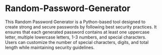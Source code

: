 # Random-Password-Generator
This Random Password Generator is a Python-based tool designed to create strong and secure passwords by following best security practices. It ensures that each generated password contains at least one uppercase letter, multiple lowercase letters, 1-3 numbers, and special characters. Users can customize the number of special characters, digits, and total length while maintaining security guidelines.




